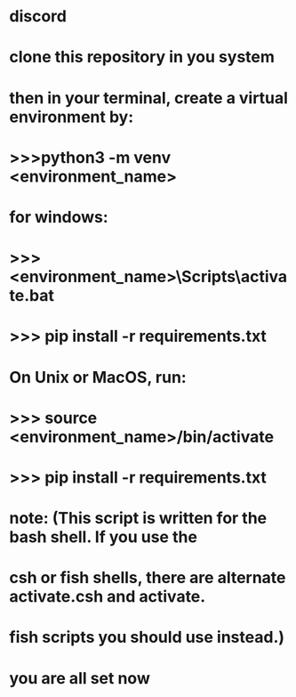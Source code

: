 # discord
# clone this repository in you system
# then in your terminal, create a virtual environment by: 
# >>>python3 -m venv <environment_name>

# for windows:
# >>> <environment_name>\Scripts\activate.bat
# >>> pip install -r requirements.txt
# 
# On Unix or MacOS, run:
# >>> source <environment_name>/bin/activate
# >>> pip install -r requirements.txt
# 
# note: (This script is written for the bash shell. If you use the 
# csh or fish shells, there are alternate activate.csh and activate.
# fish scripts you should use instead.)
# 
# you are all set now 
# 